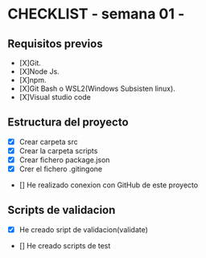 # CHECKLIST - semana 01 -


## Requisitos previos

- [X]Git.
- [X]Node Js.
- [X]npm.
- [X]Git Bash o WSL2(Windows Subsisten linux).
- [X]Visual studio code


## Estructura del proyecto 

- [X] Crear carpeta src
- [X] Crear la carpeta scripts
- [X] Crear fichero package.json
- [X] Crer el fichero .gitingone
- [] He realizado conexion con GitHub de este proyecto


## Scripts de validacion

- [X] He creado sript de validacion(validate)
- [] He creado scripts de test
